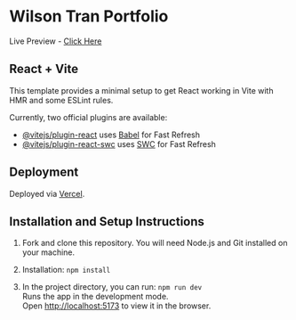 # Wilson Tran Portfolio

Live Preview - [Click Here](https://wilsontran.vercel.app/)

## React + Vite

This template provides a minimal setup to get React working in Vite with HMR and some ESLint rules.

Currently, two official plugins are available:

- [@vitejs/plugin-react](https://github.com/vitejs/vite-plugin-react/blob/main/packages/plugin-react/README.md) uses [Babel](https://babeljs.io/) for Fast Refresh
- [@vitejs/plugin-react-swc](https://github.com/vitejs/vite-plugin-react-swc) uses [SWC](https://swc.rs/) for Fast Refresh

## Deployment

Deployed via [Vercel](https://vercel.com).

## Installation and Setup Instructions

1. Fork and clone this repository. You will need Node.js and Git installed on your machine.

2. Installation: `npm install`

3. In the project directory, you can run: `npm run dev`\
Runs the app in the development mode.\
Open [http://localhost:5173](http://localhost:5173) to view it in the browser.
